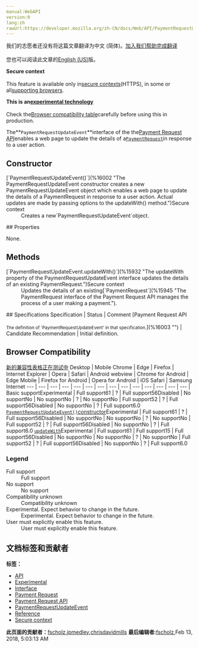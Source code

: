 ```yaml
---
manual:WebAPI
version:0
lang:zh
rawUrl:https://developer.mozilla.org/zh-CN/docs/Web/API/PaymentRequestUpdateEvent
---
```




<bdi>我们的志愿者还没有将这篇文章翻译为<bdi>中文 (简体)</bdi>。[加入我们帮助完成翻译](%15998 "")<br></br>您也可以阅读此文章的[English (US)](%15999 "")版。</bdi>






**Secure context**<br></br>This feature is available only in[secure contexts](%4041 "")(HTTPS), in some or all[supporting browsers](%16000 "").




**This is an[experimental technology](%3404 "")**<br></br>Check the[Browser compatibility table](%16000 "")carefully before using this in production.




The**`PaymentRequestUpdateEvent`**interface of the the[Payment Request API](%16001 "")enables a web page to update the details of a[`PaymentRequest`](%15945 "The PaymentRequest interface of the Payment Request API manages the process of a user making a payment.")in response to a user action.


## Constructor<a name="Constructor"></a>
<dl><dt>[`PaymentRequestUpdateEvent()`](%16002 "The PaymentRequestUpdateEvent constructor creates a new PaymentRequestUpdateEvent object which enables a web page to update the details of a PaymentRequest in response to a user action. Actual updates are made by passing options to the updateWith() method.")Secure context</dt><dd>Creates a new`PaymentRequestUpdateEvent`object.</dd></dl>
## Properties<a name="Properties"></a>


None.


## Methods<a name="Methods"></a>
<dl><dt>[`PaymentRequestUpdateEvent.updateWith()`](%15932 "The updateWith property of the PaymentRequestUpdateEvent interface updates the details of an existing PaymentRequest.")Secure context</dt><dd>Updates the details of an existing[`PaymentRequest`](%15945 "The PaymentRequest interface of the Payment Request API manages the process of a user making a payment.").</dd></dl>
## Specifications<a name="Specifications"></a>
Specification | Status | Comment 
[Payment Request API<br></br><small>The definition of &#39;PaymentRequestUpdateEvent&#39; in that specification.</small>](%16003 "") | Candidate Recommendation | Initial definition. 


## Browser Compatibility<a name="Browser_Compatibility"></a>
[新的兼容性表格正在测试中<i></i>](%3360 "")
<abbr>Desktop<i></i></abbr> | <abbr>Mobile<i></i></abbr> 
<abbr>Chrome<i></i></abbr> | <abbr>Edge<i></i></abbr> | <abbr>Firefox<i></i></abbr> | <abbr>Internet Explorer<i></i></abbr> | <abbr>Opera<i></i></abbr> | <abbr>Safari<i></i></abbr> | <abbr>Android webview<i></i></abbr> | <abbr>Chrome for Android<i></i></abbr> | <abbr>Edge Mobile<i></i></abbr> | <abbr>Firefox for Android<i></i></abbr> | <abbr>Opera for Android<i></i></abbr> | <abbr>iOS Safari<i></i></abbr> | <abbr>Samsung Internet<i></i></abbr> 
 ---  |  ---  |  ---  |  ---  |  ---  |  ---  |  ---  |  ---  |  ---  |  ---  |  ---  |  ---  |  ---  |  ---  | 
Basic support<abbr>Experimental<i></i></abbr> | <abbr>Full support</abbr>61 | <abbr>?</abbr> | <abbr>Full support</abbr>56<abbr>Disabled<i></i></abbr> | <abbr>No support</abbr>No | <abbr>No support</abbr>No | <abbr>?</abbr> | <abbr>No support</abbr>No | <abbr>Full support</abbr>52 | <abbr>?</abbr> | <abbr>Full support</abbr>56<abbr>Disabled<i></i></abbr> | <abbr>No support</abbr>No | <abbr>?</abbr> | <abbr>Full support</abbr>6.0 
[`PaymentRequestUpdateEvent()`constructor](%16004 "")<abbr>Experimental<i></i></abbr> | <abbr>Full support</abbr>61 | <abbr>?</abbr> | <abbr>Full support</abbr>56<abbr>Disabled<i></i></abbr> | <abbr>No support</abbr>No | <abbr>No support</abbr>No | <abbr>?</abbr> | <abbr>No support</abbr>No | <abbr>Full support</abbr>52 | <abbr>?</abbr> | <abbr>Full support</abbr>56<abbr>Disabled<i></i></abbr> | <abbr>No support</abbr>No | <abbr>?</abbr> | <abbr>Full support</abbr>6.0 
[`updateWith`](%16005 "")<abbr>Experimental<i></i></abbr> | <abbr>Full support</abbr>61 | <abbr>Full support</abbr>15 | <abbr>Full support</abbr>56<abbr>Disabled<i></i></abbr> | <abbr>No support</abbr>No | <abbr>No support</abbr>No | <abbr>?</abbr> | <abbr>No support</abbr>No | <abbr>Full support</abbr>52 | <abbr>?</abbr> | <abbr>Full support</abbr>56<abbr>Disabled<i></i></abbr> | <abbr>No support</abbr>No | <abbr>?</abbr> | <abbr>Full support</abbr>6.0 


### Legend<a name="Legend"></a>
<dl><dt><abbr>Full support</abbr></dt><dd>Full support</dd><dt><abbr>No support</abbr></dt><dd>No support</dd><dt><abbr>Compatibility unknown</abbr></dt><dd>Compatibility unknown</dd><dt><abbr>Experimental. Expect behavior to change in the future.<i></i></abbr></dt><dd>Experimental. Expect behavior to change in the future.</dd><dt><abbr>User must explicitly enable this feature.<i></i></abbr></dt><dd>User must explicitly enable this feature.</dd></dl>




## 文档标签和贡献者
**标签：**
* [API](%50 "")
* [Experimental](%3379 "")
* [Interface](%3380 "")
* [Payment Request](%4057 "")
* [Payment Request API](%4058 "")
* [PaymentRequestUpdateEvent](%16006 "")
* [Reference](%3381 "")
* [Secure context](%15577 "")

**此页面的贡献者：**[fscholz](%60 ""),[jpmedley](%3413 ""),[chrisdavidmills](%3495 "")
**最后编辑者:**[fscholz](%60 ""),<time>Feb 13, 2018, 5:03:13 AM</time>



